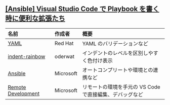 ## [[Ansible] Visual Studio Code で Playbook を書く時に便利な拡張たち](https://tekunabe.hatenablog.jp/entry/2019/09/21/vscode_playbook)

|名前|作成者|概要|
|:--|:--|:--|
|[YAML](https://marketplace.visualstudio.com/items?itemName=redhat.vscode-yaml)|Red Hat|YAML のバリデーションなど|
|[indent-rainbow](https://marketplace.visualstudio.com/items?itemName=oderwat.indent-rainbow)|oderwat|インデントのレベルを区別しやすく色付け表示|
|[Ansible](https://marketplace.visualstudio.com/items?itemName=vscoss.vscode-ansible)|Microsoft|オートコンプリートや環境との連携など|
|[Remote Development](https://marketplace.visualstudio.com/items?itemName=ms-vscode-remote.vscode-remote-extensionpack)|Microsoft|リモートの環境を手元の VS Code で直接編集、デバッグなど|
